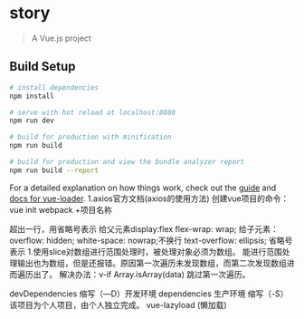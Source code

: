 # story

> A Vue.js project

## Build Setup

``` bash
# install dependencies
npm install

# serve with hot reload at localhost:8080
npm run dev

# build for production with minification
npm run build

# build for production and view the bundle analyzer report
npm run build --report
```

For a detailed explanation on how things work, check out the [guide](http://vuejs-templates.github.io/webpack/) and [docs for vue-loader](http://vuejs.github.io/vue-loader).
 1.axios官方文档(axios的使用方法)
 创建vue项目的命令：vue init  webpack +项目名称

 超出一行，用省略号表示
 给父元素display:flex
  flex-wrap: wrap;
  给子元素：
   overflow: hidden;
      white-space: nowrap;不换行
      text-overflow: ellipsis; 省略号表示
1.使用slice对数组进行范围处理时，被处理对象必须为数组。
能进行范围处理输出也为数组，但是还报错。原因第一次遍历未发现数组，而第二次发现数组进而遍历出了。
解决办法：v-if Array.isArray(data) 跳过第一次遍历。

devDependencies 缩写（—D）开发环境
dependencies  生产环境 缩写（-S）
该项目为个人项目，由个人独立完成。
vue-lazyload (懒加载)
